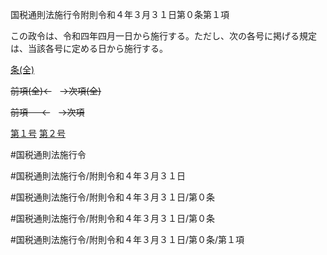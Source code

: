 国税通則法施行令附則令和４年３月３１日第０条第１項

この政令は、令和四年四月一日から施行する。ただし、次の各号に掲げる規定は、当該各号に定める日から施行する。

[条(全)](国税通則法施行＿令附則令和４年３月３１日第０条_.md)

~~前項(全)←~~　~~→次項(全)~~

~~前項 　 ←~~　~~→次項~~

[第１号](国税通則法施行＿令附則令和４年３月３１日第０条第１項第１号.md)  [第２号](国税通則法施行＿令附則令和４年３月３１日第０条第１項第２号.md)  

#国税通則法施行令

#国税通則法施行令/附則令和４年３月３１日

#国税通則法施行令/附則令和４年３月３１日/第０条

#国税通則法施行令/附則令和４年３月３１日/第０条

#国税通則法施行令/附則令和４年３月３１日/第０条/第１項

